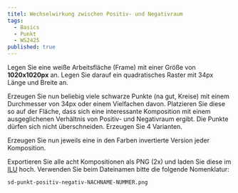 ```yaml
---
titel: Wechselwirkung zwischen Positiv- und Negativraum
tags: 
  - Basics
  - Punkt
  - WS2425
published: true
---
```


Legen Sie eine weiße Arbeitsfläche (Frame) mit einer Größe von **1020x1020px** an. Legen Sie darauf ein quadratisches Raster mit 34px Länge und Breite an.

Erzeugen Sie nun beliebig viele schwarze Punkte (na gut, Kreise) mit einem Durchmesser von 34px oder einem Vielfachen davon. Platzieren Sie diese so auf der Fläche, dass sich eine interessante Komposition mit einem ausgeglichenen Verhältnis von Positiv- und Negativraum ergibt. Die Punkte dürfen sich nicht überschneiden. Erzeugen Sie 4 Varianten. 

Erzeugen Sie nun jeweils eine in den Farben invertierte Version jeder Komposition.

Exportieren Sie alle acht Kompositionen als PNG (2x) und laden Sie diese im [ILU](https://ilu.th-koeln.de/ilias.php?baseClass=ilExerciseHandlerGUI&ref_id=474196&cmd=showOverview) hoch. Verwenden Sie beim Dateinamen bitte die folgende Nomenklatur:

```sd-punkt-positiv-negativ-NACHNAME-NUMMER.png```

